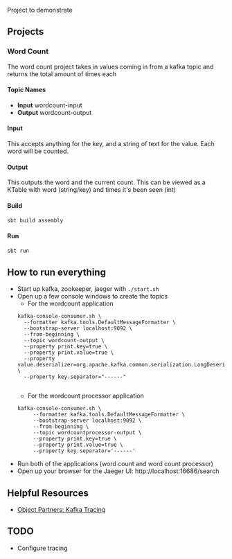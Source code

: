 Project to demonstrate

## Projects

### Word Count 

The word count project takes in values coming in from a kafka topic and returns the total amount of times each 
#### Topic Names

 * **Input** wordcount-input
 * **Output** wordcount-output
#### Input 

This accepts anything for the key, and a string of text for the value. Each word will be counted. 

#### Output 

This outputs the word and the current count. This can be viewed as a KTable with word (string/key) and times it's been seen (int)

#### Build 

```sbt
sbt build assembly
```

#### Run 

```sbt
sbt run 
```



## How to run everything 

 * Start up kafka, zookeeper, jaeger with `./start.sh`
 * Open up a few console windows to create the topics
   * For the wordcount application 
   ```shell script
   kafka-console-consumer.sh \
     --formatter kafka.tools.DefaultMessageFormatter \
     --bootstrap-server localhost:9092 \
     --from-beginning \
     --topic wordcount-output \
     --property print.key=true \
     --property print.value=true \
     --property value.deserializer=org.apache.kafka.common.serialization.LongDeserializer  \
     --property key.separator="------"  
       
   ```
   * For the wordcount processor application 
   ```shell script
   kafka-console-consumer.sh \
        --formatter kafka.tools.DefaultMessageFormatter \
        --bootstrap-server localhost:9092 \
        --from-beginning \
        --topic wordcountprocessor-output \ 
        --property print.key=true \
        --property print.value=true \
        --property key.separator='------'   
   ```
 * Run both of the applications (word count and word count processor)
 * Open up your browser for the Jaeger UI: http://localhost:16686/search

   
## Helpful Resources

  * [Object Partners: Kafka Tracing](https://www.youtube.com/watch?v=jom8HX6mG6g)


## TODO 
 * Configure tracing

